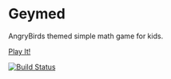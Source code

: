 Geymed
======

AngryBirds themed simple math game for kids.

[Play It!](http://geymed.github.io/abmath/)

[![Build Status](https://travis-ci.org/geymed/abmath.svg?branch=master)](https://travis-ci.org/geymed/abmath)
